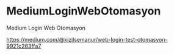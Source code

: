 # MediumLoginWebOtomasyon
 Medium Login Web Otomasyon

 
https://medium.com/@kizilsemanur/web-login-test-otomasyon-9921c263ffa7
